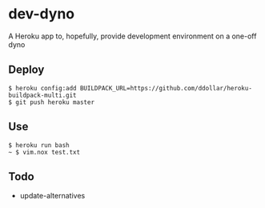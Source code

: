 # dev-dyno
A Heroku app to, hopefully, provide development environment on a one-off dyno

## Deploy
```
$ heroku config:add BUILDPACK_URL=https://github.com/ddollar/heroku-buildpack-multi.git
$ git push heroku master
```

## Use
```
$ heroku run bash
~ $ vim.nox test.txt
```

## Todo
- update-alternatives
